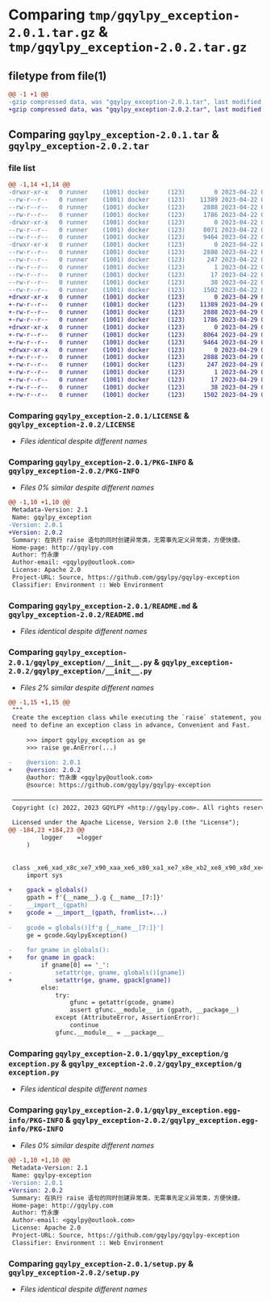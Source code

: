 # Comparing `tmp/gqylpy_exception-2.0.1.tar.gz` & `tmp/gqylpy_exception-2.0.2.tar.gz`

## filetype from file(1)

```diff
@@ -1 +1 @@
-gzip compressed data, was "gqylpy_exception-2.0.1.tar", last modified: Sat Apr 22 03:32:08 2023, max compression
+gzip compressed data, was "gqylpy_exception-2.0.2.tar", last modified: Sat Apr 29 02:08:24 2023, max compression
```

## Comparing `gqylpy_exception-2.0.1.tar` & `gqylpy_exception-2.0.2.tar`

### file list

```diff
@@ -1,14 +1,14 @@
-drwxr-xr-x   0 runner    (1001) docker     (123)        0 2023-04-22 03:32:08.788672 gqylpy_exception-2.0.1/
--rw-r--r--   0 runner    (1001) docker     (123)    11389 2023-04-22 03:31:57.000000 gqylpy_exception-2.0.1/LICENSE
--rw-r--r--   0 runner    (1001) docker     (123)     2888 2023-04-22 03:32:08.788672 gqylpy_exception-2.0.1/PKG-INFO
--rw-r--r--   0 runner    (1001) docker     (123)     1786 2023-04-22 03:31:57.000000 gqylpy_exception-2.0.1/README.md
-drwxr-xr-x   0 runner    (1001) docker     (123)        0 2023-04-22 03:32:08.788672 gqylpy_exception-2.0.1/gqylpy_exception/
--rw-r--r--   0 runner    (1001) docker     (123)     8071 2023-04-22 03:31:57.000000 gqylpy_exception-2.0.1/gqylpy_exception/__init__.py
--rw-r--r--   0 runner    (1001) docker     (123)     9464 2023-04-22 03:31:57.000000 gqylpy_exception-2.0.1/gqylpy_exception/g exception.py
-drwxr-xr-x   0 runner    (1001) docker     (123)        0 2023-04-22 03:32:08.788672 gqylpy_exception-2.0.1/gqylpy_exception.egg-info/
--rw-r--r--   0 runner    (1001) docker     (123)     2888 2023-04-22 03:32:08.000000 gqylpy_exception-2.0.1/gqylpy_exception.egg-info/PKG-INFO
--rw-r--r--   0 runner    (1001) docker     (123)      247 2023-04-22 03:32:08.000000 gqylpy_exception-2.0.1/gqylpy_exception.egg-info/SOURCES.txt
--rw-r--r--   0 runner    (1001) docker     (123)        1 2023-04-22 03:32:08.000000 gqylpy_exception-2.0.1/gqylpy_exception.egg-info/dependency_links.txt
--rw-r--r--   0 runner    (1001) docker     (123)       17 2023-04-22 03:32:08.000000 gqylpy_exception-2.0.1/gqylpy_exception.egg-info/top_level.txt
--rw-r--r--   0 runner    (1001) docker     (123)       38 2023-04-22 03:32:08.788672 gqylpy_exception-2.0.1/setup.cfg
--rw-r--r--   0 runner    (1001) docker     (123)     1502 2023-04-22 03:31:57.000000 gqylpy_exception-2.0.1/setup.py
+drwxr-xr-x   0 runner    (1001) docker     (123)        0 2023-04-29 02:08:24.015330 gqylpy_exception-2.0.2/
+-rw-r--r--   0 runner    (1001) docker     (123)    11389 2023-04-29 02:08:12.000000 gqylpy_exception-2.0.2/LICENSE
+-rw-r--r--   0 runner    (1001) docker     (123)     2888 2023-04-29 02:08:24.015330 gqylpy_exception-2.0.2/PKG-INFO
+-rw-r--r--   0 runner    (1001) docker     (123)     1786 2023-04-29 02:08:12.000000 gqylpy_exception-2.0.2/README.md
+drwxr-xr-x   0 runner    (1001) docker     (123)        0 2023-04-29 02:08:24.015330 gqylpy_exception-2.0.2/gqylpy_exception/
+-rw-r--r--   0 runner    (1001) docker     (123)     8064 2023-04-29 02:08:12.000000 gqylpy_exception-2.0.2/gqylpy_exception/__init__.py
+-rw-r--r--   0 runner    (1001) docker     (123)     9464 2023-04-29 02:08:12.000000 gqylpy_exception-2.0.2/gqylpy_exception/g exception.py
+drwxr-xr-x   0 runner    (1001) docker     (123)        0 2023-04-29 02:08:24.015330 gqylpy_exception-2.0.2/gqylpy_exception.egg-info/
+-rw-r--r--   0 runner    (1001) docker     (123)     2888 2023-04-29 02:08:24.000000 gqylpy_exception-2.0.2/gqylpy_exception.egg-info/PKG-INFO
+-rw-r--r--   0 runner    (1001) docker     (123)      247 2023-04-29 02:08:24.000000 gqylpy_exception-2.0.2/gqylpy_exception.egg-info/SOURCES.txt
+-rw-r--r--   0 runner    (1001) docker     (123)        1 2023-04-29 02:08:24.000000 gqylpy_exception-2.0.2/gqylpy_exception.egg-info/dependency_links.txt
+-rw-r--r--   0 runner    (1001) docker     (123)       17 2023-04-29 02:08:24.000000 gqylpy_exception-2.0.2/gqylpy_exception.egg-info/top_level.txt
+-rw-r--r--   0 runner    (1001) docker     (123)       38 2023-04-29 02:08:24.015330 gqylpy_exception-2.0.2/setup.cfg
+-rw-r--r--   0 runner    (1001) docker     (123)     1502 2023-04-29 02:08:12.000000 gqylpy_exception-2.0.2/setup.py
```

### Comparing `gqylpy_exception-2.0.1/LICENSE` & `gqylpy_exception-2.0.2/LICENSE`

 * *Files identical despite different names*

### Comparing `gqylpy_exception-2.0.1/PKG-INFO` & `gqylpy_exception-2.0.2/PKG-INFO`

 * *Files 0% similar despite different names*

```diff
@@ -1,10 +1,10 @@
 Metadata-Version: 2.1
 Name: gqylpy_exception
-Version: 2.0.1
+Version: 2.0.2
 Summary: 在执行 raise 语句的同时创建异常类，无需事先定义异常类，方便快捷。
 Home-page: http://gqylpy.com
 Author: 竹永康
 Author-email: <gqylpy@outlook.com>
 License: Apache 2.0
 Project-URL: Source, https://github.com/gqylpy/gqylpy-exception
 Classifier: Environment :: Web Environment
```

### Comparing `gqylpy_exception-2.0.1/README.md` & `gqylpy_exception-2.0.2/README.md`

 * *Files identical despite different names*

### Comparing `gqylpy_exception-2.0.1/gqylpy_exception/__init__.py` & `gqylpy_exception-2.0.2/gqylpy_exception/__init__.py`

 * *Files 2% similar despite different names*

```diff
@@ -1,15 +1,15 @@
 """
 Create the exception class while executing the `raise` statement, you no longer
 need to define an exception class in advance, Convenient and Fast.
 
     >>> import gqylpy_exception as ge
     >>> raise ge.AnError(...)
 
-    @version: 2.0.1
+    @version: 2.0.2
     @author: 竹永康 <gqylpy@outlook.com>
     @source: https://github.com/gqylpy/gqylpy-exception
 
 ────────────────────────────────────────────────────────────────────────────────
 Copyright (c) 2022, 2023 GQYLPY <http://gqylpy.com>. All rights reserved.
 
 Licensed under the Apache License, Version 2.0 (the "License");
@@ -184,23 +184,23 @@
         logger    =logger
     )
 
 
 class _xe6_xad_x8c_xe7_x90_xaa_xe6_x80_xa1_xe7_x8e_xb2_xe8_x90_x8d_xe4_xba_x91:
     import sys
 
+    gpack = globals()
     gpath = f'{__name__}.g {__name__[7:]}'
-    __import__(gpath)
+    gcode = __import__(gpath, fromlist=...)
 
-    gcode = globals()[f'g {__name__[7:]}']
     ge = gcode.GqylpyException()
 
-    for gname in globals():
+    for gname in gpack:
         if gname[0] == '_':
-            setattr(ge, gname, globals()[gname])
+            setattr(ge, gname, gpack[gname])
         else:
             try:
                 gfunc = getattr(gcode, gname)
                 assert gfunc.__module__ in (gpath, __package__)
             except (AttributeError, AssertionError):
                 continue
             gfunc.__module__ = __package__
```

### Comparing `gqylpy_exception-2.0.1/gqylpy_exception/g exception.py` & `gqylpy_exception-2.0.2/gqylpy_exception/g exception.py`

 * *Files identical despite different names*

### Comparing `gqylpy_exception-2.0.1/gqylpy_exception.egg-info/PKG-INFO` & `gqylpy_exception-2.0.2/gqylpy_exception.egg-info/PKG-INFO`

 * *Files 0% similar despite different names*

```diff
@@ -1,10 +1,10 @@
 Metadata-Version: 2.1
 Name: gqylpy-exception
-Version: 2.0.1
+Version: 2.0.2
 Summary: 在执行 raise 语句的同时创建异常类，无需事先定义异常类，方便快捷。
 Home-page: http://gqylpy.com
 Author: 竹永康
 Author-email: <gqylpy@outlook.com>
 License: Apache 2.0
 Project-URL: Source, https://github.com/gqylpy/gqylpy-exception
 Classifier: Environment :: Web Environment
```

### Comparing `gqylpy_exception-2.0.1/setup.py` & `gqylpy_exception-2.0.2/setup.py`

 * *Files identical despite different names*

